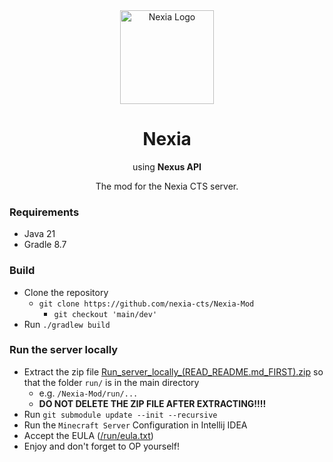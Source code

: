 <div align="center">

<img src="https://notcoded.needs.rest/r/nexia.png" height=150 alt="Nexia Logo"/>
<br>

# Nexia

using **Nexus API**

The mod for the Nexia CTS server.

</div>

### Requirements

- Java 21
- Gradle 8.7

### Build

- Clone the repository
  - `git clone https://github.com/nexia-cts/Nexia-Mod`
    - `git checkout 'main/dev'`
- Run `./gradlew build`

### Run the server locally

- Extract the zip file [Run_server_locally_(READ_README.md_FIRST).zip](Run_server_locally_(READ_README.md_FIRST).zip) so that the folder `run/` is in the main directory
  - e.g. `/Nexia-Mod/run/...`
  - **DO NOT DELETE THE ZIP FILE AFTER EXTRACTING!!!!**
- Run `git submodule update --init --recursive`
- Run the `Minecraft Server` Configuration in Intellij IDEA
- Accept the EULA ([/run/eula.txt](/run/eula.txt))
- Enjoy and don't forget to OP yourself!
